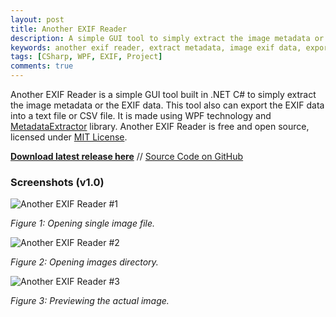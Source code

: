 ```yaml
---
layout: post
title: Another EXIF Reader
description: A simple GUI tool to simply extract the image metadata or the EXIF data. Coded in .NET C# using MetadataExtractor library.
keywords: another exif reader, extract metadata, image exif data, export exif data, image preview
tags: [CSharp, WPF, EXIF, Project]
comments: true
---
```


Another EXIF Reader is a simple GUI tool built in .NET C# to simply extract the image metadata or the EXIF data. This tool also can export the EXIF data into a text file or CSV file. It is made using WPF technology and [MetadataExtractor](https://github.com/drewnoakes/metadata-extractor-dotnet) library. Another EXIF Reader is free and open source, licensed under [MIT License](https://github.com/heiswayi/another-exif-reader/blob/master/LICENSE.md).

[**Download latest release here**](https://github.com/heiswayi/another-exif-reader/releases) // [Source Code on GitHub](https://github.com/heiswayi/another-exif-reader)

### Screenshots (v1.0)

![Another EXIF Reader #1](https://i.imgur.com/lJAzRjk.png)

_Figure 1: Opening single image file._

![Another EXIF Reader #2](https://i.imgur.com/D3wS4p1.png)

_Figure 2: Opening images directory._

![Another EXIF Reader #3](https://i.imgur.com/LvohNmr.png)

_Figure 3: Previewing the actual image._
